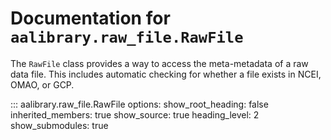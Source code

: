 # Documentation for `aalibrary.raw_file.RawFile`

The `RawFile` class provides a way to access the meta-metadata of a raw data file. This includes automatic checking for whether a file exists in NCEI, OMAO, or GCP.

::: aalibrary.raw_file.RawFile
    options:
      show_root_heading: false
      inherited_members: true
      show_source: true
      heading_level: 2
      show_submodules: true
